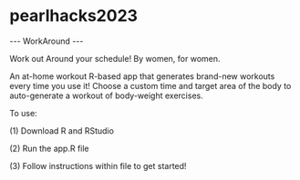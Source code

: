 # pearlhacks2023

--- WorkAround ---

Work out Around your schedule!
By women, for women.

An at-home workout R-based app that generates brand-new workouts every time you use it! Choose a custom time and target area of the body to auto-generate a workout of body-weight exercises.

To use:

(1) Download R and RStudio

(2) Run the app.R file

(3) Follow instructions within file to get started!
